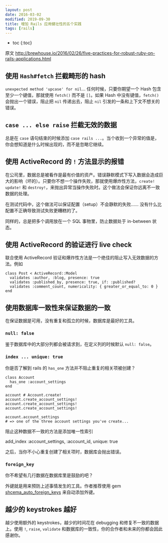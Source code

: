 ```yaml
---
layout: post
date: 2016-03-02
modified: 2019-09-30
title: 增加 Rails 应用健壮性的五个实践
tags: [rails]
---
```


<!-- prettier-ignore -->
* toc
{:toc}

原文 http://brewhouse.io/2016/02/26/five-practices-for-robust-ruby-on-rails-applications.html

## 使用 `Hash#fetch` 拦截畸形的 hash

`unexpected method 'upcase' for nil`... 任何时候，只要你期望一个 Hash 包含至少一个键值，那就使用 `fetch()` 而不是 `[]`。如果 Hash 中没有键值，`fetch()` 会抛出一个错误，阻止把 `nil` 传递出去，阻止 `nil` 引发的一条和上下文不想关的错误。

## `case ... else raise` 拦截无效的数据

总是在 `case` 语句结束的时候添加 `case rails ...`。当个收到一个异常的值是，你会想知道是什么时候出现的，而不是忽略它继续。

## 使用 ActiveRecord 的 `!` 方法显示的报错

在公司里，数据总是被看作是最有价值的资产。错误静默模式下写入数据会造成巨大的影响（坏的）。只要你不想一个操作失败，那就使用爆炸性方法，`create!` `update!` 和 `destroy!`，来抛出异常当操作失败时。这个做法会保证你远离不一致数据的处理。

在测试代码中，这个做法可以保证配置（setup）不会静默的失败…… 没有什么比配置不正确导致测试失败更糟糕的了。

同样的，总是把多个调用放在一个 SQL 事物里，防止数据处于 in-between 状态。

## 使用 ActiveRecord 的验证进行 live check

联合使用 ActiveRecord 验证和爆炸性方法是一个绝佳的阻止写入无效数据的方法。例如

    class Post < ActiveRecord::Model
      validates :author, :blog, presence: true
      validates :published_by, presence: true, if: :published?
      validates :comment_count, numericality: { greater_or_equal_to: 0 }
    end

## 使用数据库一致性来保证数据的一致

在保证数据是可用，没有重复和孤立的时候，数据库是最好的工具。

### `null: false`

鉴于数据库中的大部分列都会被请求到，在定义列的时候默认 `null: false`。

### `index ... unique: true`

你是否了解到 rails 的 `has_one` 方法并不阻止重复的相关项被创建？

    class Account
      has_one :account_settings
    end

    account # Account.create!
    account.create_account_settings!
    account.create_account_settings!
    account.create_account_settings!

    account.account_settings
    # => one of the three account settings you've create...

阻止这种数据不一致的方法是添加唯一性索引

add_index :account_settings, :account_id, unique: true

之后，当你不小心重复创建了相关项时，数据库会抛出错误。

### `foreign_key`

你不希望有几行数据在数据库里是鼓励的吧？

外键就是用来预防上述事情发生的工具。作者推荐使用 gem [shcema_auto_foreign_keys](https://github.com/SchemaPlus/schema_auto_foreign_keys) 来自动添加外键。

## 越少的 keystrokes 越好

越少使用额外的 keystrokes，越少的时间花在 debugging 和修复不一致的数据上。使用 `!`, `raise`, `validate` 和数据库的一致性，你的合作者和未来的你都会因此感谢你。
